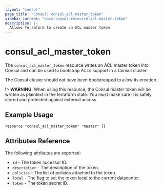 ```yaml
---
layout: "consul"
page_title: "Consul: consul_acl_master_token"
sidebar_current: "docs-consul-resource-acl-master-token"
description: |-
  Allows Terraform to create an ACL master token
---
```


# consul_acl_master_token

The `consul_acl_master_token` resource writes an ACL master token into Consul and
can be used to bootstrap ACLs support in a Consul cluster.

The Consul cluster should not have been bootstrapped to allow its creation.

!> **WARNING**: When using this resource, the Consul master token will be written
   as plaintext in the terraform state. You must make sure it is safely stored and
  protected against external access.

## Example Usage

```hcl
resource "consul_acl_master_token" "master" {}
```

## Attributes Reference

The following attributes are exported:

* `id` - The token accessor ID.
* `description` - The description of the token.
* `policies` - The list of policies attached to the token.
* `local` - The flag to set the token local to the current datacenter.
* `token` - The token secret ID.
